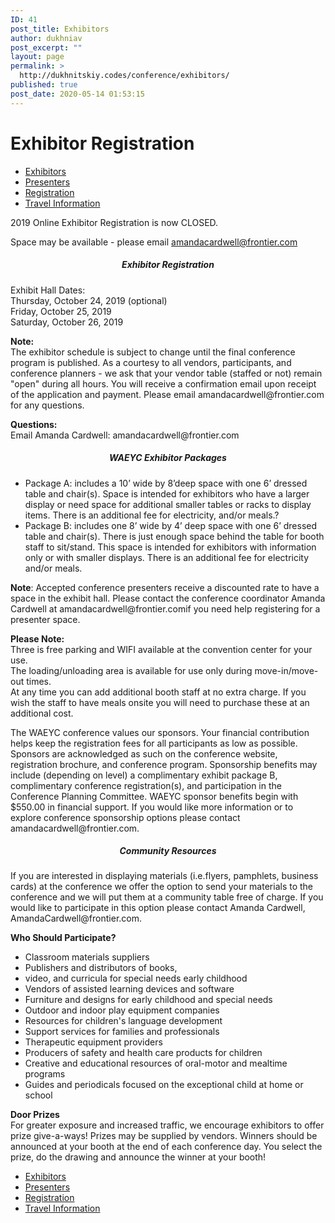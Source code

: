 ```yaml
---
ID: 41
post_title: Exhibitors
author: dukhniav
post_excerpt: ""
layout: page
permalink: >
  http://dukhnitskiy.codes/conference/exhibitors/
published: true
post_date: 2020-05-14 01:53:15
---
```

<h1>Exhibitor Registration</h1>		
				<nav data-toggle-icon="" data-close-icon="" data-full-width=""><ul id="menu-1-137aaf2"><li id="menu-item-163"><a href="http://dukhnitskiy.codes/conference/exhibitors/" class = "hfe-menu-item">Exhibitors</a></li>
<li id="menu-item-164"><a href="http://dukhnitskiy.codes/conference/presenters/" class = "hfe-menu-item">Presenters</a></li>
<li id="menu-item-165"><a href="http://dukhnitskiy.codes/conference/registration/" class = "hfe-menu-item">Registration</a></li>
<li id="menu-item-166"><a href="http://dukhnitskiy.codes/conference/travel-information/" class = "hfe-menu-item">Travel Information</a></li>
</ul></nav>              
		<p>2019 Online Exhibitor Registration is now CLOSED.</p><p>Space may be available - please email <a href="mailto:amandacardwell@frontier.com">amandacardwell@frontier.com</a></p><h5 style="text-align: center;"><strong>Exhibitor Registration</strong></h5><p>Exhibit Hall Dates:<br />Thursday, October 24, 2019 (optional)<br />Friday, October 25, 2019<br />Saturday, October 26, 2019</p><p><strong>Note:</strong><br />The exhibitor schedule is subject to change until the final conference program is published. As a courtesy to all vendors, participants, and conference planners - we ask that your vendor table (staffed or not) remain "open" during all hours. You will receive a confirmation email upon receipt of the application and payment. Please email amandacardwell@frontier.com for any questions.</p><p><strong>Questions:</strong><br />Email Amanda Cardwell: amandacardwell@frontier.com</p><h5 style="text-align: center;"><strong>WAEYC Exhibitor Packages</strong></h5><ul><li>Package A: includes a 10’ wide by 8’deep space with one 6’ dressed table and chair(s). Space is intended for exhibitors who have a larger display or need space for additional smaller tables or racks to display items. There is an additional fee for electricity, and/or meals.?</li><li>Package B: includes one 8’ wide by 4’ deep space with one 6’ dressed table and chair(s). There is just enough space behind the table for booth staff to sit/stand. This space is intended for exhibitors with information only or with smaller displays. There is an additional fee for electricity and/or meals.</li></ul><p><strong>Note</strong>: Accepted conference presenters receive a discounted rate to have a space in the exhibit hall. Please contact the conference coordinator Amanda Cardwell at amandacardwell@frontier.comif you need help registering for a presenter space.</p><p><strong>Please Note:</strong><br />Three is free parking and WIFI available at the convention center for your use.<br />The loading/unloading area is available for use only during move-in/move-out times.<br />At any time you can add additional booth staff at no extra charge. If you wish the staff to have meals onsite you will need to purchase these at an additional cost.</p><p>The WAEYC conference values our sponsors. Your financial contribution helps keep the registration fees for all participants as low as possible. Sponsors are acknowledged as such on the conference website, registration brochure, and conference program. Sponsorship benefits may include (depending on level) a complimentary exhibit package B, complimentary conference registration(s), and participation in the Conference Planning Committee. WAEYC sponsor benefits begin with $550.00 in financial support. If you would like more information or to explore conference sponsorship options please contact amandacardwell@frontier.com.</p><h5 style="text-align: center;">Community Resources</h5><p>If you are interested in displaying materials (i.e.flyers, pamphlets, business cards) at the conference we offer the option to send your materials to the conference and we will put them at a community table free of charge. If you would like to participate in this option please contact Amanda Cardwell, AmandaCardwell@frontier.com.</p><p><strong>Who Should Participate?</strong></p><ul><li>Classroom materials suppliers</li><li>Publishers and distributors of books, </li><li>video, and curricula for special needs early childhood</li><li>Vendors of assisted learning devices and software</li><li>Furniture and designs for early childhood and special needs</li><li>Outdoor and indoor play equipment companies</li><li>Resources for children's language development</li><li>Support services for families and professionals</li><li>Therapeutic equipment providers</li><li>Producers of safety and health care products for children</li><li>Creative and educational resources of oral-motor and mealtime programs</li><li>Guides and periodicals focused on the exceptional child at home or school</li></ul><p><strong>Door Prizes</strong><br />For greater exposure and increased traffic, we encourage exhibitors to offer prize give-a-ways! Prizes may be supplied by vendors. Winners should be announced at your booth at the end of each conference day. You select the prize, do the drawing and announce the winner at your booth!</p>		
				<nav data-toggle-icon="" data-close-icon="" data-full-width=""><ul id="menu-1-8350686"><li id="menu-item-163"><a href="http://dukhnitskiy.codes/conference/exhibitors/" class = "hfe-menu-item">Exhibitors</a></li>
<li id="menu-item-164"><a href="http://dukhnitskiy.codes/conference/presenters/" class = "hfe-menu-item">Presenters</a></li>
<li id="menu-item-165"><a href="http://dukhnitskiy.codes/conference/registration/" class = "hfe-menu-item">Registration</a></li>
<li id="menu-item-166"><a href="http://dukhnitskiy.codes/conference/travel-information/" class = "hfe-menu-item">Travel Information</a></li>
</ul></nav>
